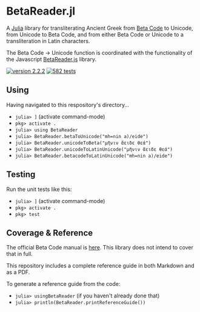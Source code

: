# BetaReader.jl

A [Julia](https://julialang.org) library for transliterating Ancient Greek from [Beta Code](https://stephanus.tlg.uci.edu/encoding/BCM.pdf) to Unicode, from Unicode to Beta Code, and from either Beta Code or Unicode to a transliteration in Latin characters.

The Beta Code → Unicode function is coordinated with the functionality of the Javascript [BetaReader.js](https://github.com/Eumaeus/BetaReader.js) library.


[![version 2.2.2](https://img.shields.io/badge/version-2.2-blue.svg)](https://shields.io/) [![582 tests](https://img.shields.io/badge/tests-582-teal.svg)](https://shields.io/)

## Using

Having navigated to this respository's directory…

- `julia> ]` (activate command-mode)
- `pkg> activate .`
- `julia> using BetaReader`
- `julia> BetaReader.betaToUnicode("mh=nin a)/eide")`
- `julia> BetaReader.unicodeToBeta("μῆνιν ἄειδε θεά")`
- `julia> BetaReader.unicodeToLatinUnicode("μῆνιν ἄειδε θεά")`
- `julia> BetaReader.betacodeToLatinUnicode("mh=nin a)/eide")`


## Testing

Run the unit tests like this:

- `julia> ]` (activate command-mode)
- `pkg> activate .`
- `pkg> test`

## Coverage & Reference

The official Beta Code manual is [here](https://stephanus.tlg.uci.edu/encoding/BCM.pdf). This library does not intend to cover that in full.

This repository includes a complete reference guide in both Markdown and as a PDF.

To generate a reference guide from the code:

- `julia> usingBetaReader` (if you haven't already done that)
- `julia> println(BetaReader.printReferenceGuide())`